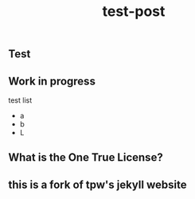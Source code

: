 ﻿---
layout: post
title: "test-post"
categories: test
---

Test
-----------------------------------------------------

Work in progress
--------------------------------------

test list

* a
* b
* L

What is the One True License?
-----------------------------

this is a fork of tpw's jekyll website
--------------------------



